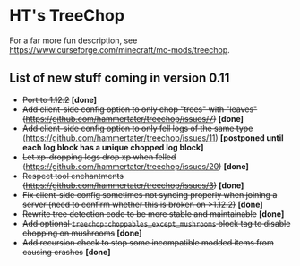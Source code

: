 # HT's TreeChop

For a far more fun description, see https://www.curseforge.com/minecraft/mc-mods/treechop.

## List of new stuff coming in version 0.11
* ~~Port to 1.12.2~~ **\[done]**
* ~~Add client-side config option to only chop "trees" with "leaves" (https://github.com/hammertater/treechop/issues/7)~~ **\[done]**
* ~~Add client-side config option to only fell logs of the same type~~ (https://github.com/hammertater/treechop/issues/11) **\[postponed until each log block has a unique chopped log block]**
* ~~Let xp-dropping logs drop xp when felled (https://github.com/hammertater/treechop/issues/20)~~ **\[done]**
* ~~Respect tool enchantments (https://github.com/hammertater/treechop/issues/3)~~ **\[done]**
* ~~Fix client-side config sometimes not syncing properly when joining a server (need to confirm whether this is broken on >1.12.2)~~ **\[done]**
* ~~Rewrite tree detection code to be more stable and maintainable~~ **\[done]**
* ~~Add optional `treechop:choppables_except_mushrooms` block tag to disable chopping on mushrooms~~ **\[done]**
* ~~Add recursion check to stop some incompatible modded items from causing crashes~~ **\[done]**
 